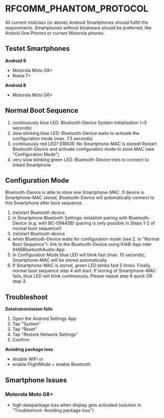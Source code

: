 # RFCOMM_PHANTOM_PROTOCOL

All current midclass (or above) Android Smartphones should fulfill the requirements. Smartphones without bloatware should be preferred, like Andoid One Phones or current Motorola phones.

## Testet Smartphones ##
**Android 9**
- Motorola Moto G8+
- Nokia 7+

**Android 8**
- Motorola Moto G6+

## Normal Boot Sequence

1. continuously blue LED: Bluetooth-Device System Initialisation (~5 seconds)
2. slow blinking blue LED: Bluetooth-Device waits to activate the configuration mode (max. 7.5 seconds)
3. continuously red LED? ERROR: No Smartphone-MAC is stored! Restart Bluetooth-Device and activate configuration mode to store MAC (see "Configuration Mode")
4. very slow blinking green LED: Bluetooth-Device tries to connect to linked Smartphone

## Configuration Mode
Bluetooth-Device is able to store one Smartphone-MAC. If device is Smartphone-MAC stored, Bluetooth-Device will automatically connect to this Smartphone after boot sequence.  
1. (re)start Bluetooth device
2. in Smartphone Bluetooth Settings: establish pairing with Bluetooth-Device (e.g. with BC-09445B) (pairing is only possible in Steps 1-2 of normal boot sequence!)
3. (re)start Bluetooth device
4. when Bluetooth-Device waits for configuration mode (see 2. in "Normal Boot Sequence"): link to the Bluetooth-Device using IHAB-App oder IHABBluetoothAudio-App
7. In Configuration Mode blue LED will blink fast (max. 10 seconds), Smartphone-MAC will be stored automatically.
8. If Smartphone-MAC is stored, green LED blinks fast 5 times. Finally, normal boot sequence step 4 will start. If storing of Smartphone-MAC fails, blue LED will blink continuously. Please repeat step 6 quick OR step 3.

## Troubleshoot
**Datatransmission fails** 
1. Open the Android Settings App 
2. Tap "System"
3. Tap "Reset"
4. Tap "Restore Network Settings"
5. Confirm

**Avoiding package loss**
- disable WIFI or 
- enable FlightMode + enable Bluetooth

## Smartphone Issues

### Motorola Moto G8+
- high datapackage loss when display gets activated (solution in  "Troubleshoot: Avoiding package loss")
